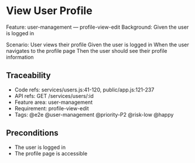 # View User Profile
Feature: user-management — profile-view-edit
  Background:
    Given the user is logged in

  Scenario: User views their profile
    Given the user is logged in
    When the user navigates to the profile page
    Then the user should see their profile information

## Traceability
- Code refs: services/users.js:41-120, public/app.js:121-237
- API refs: GET /services/users/:id
- Feature area: user-management
- Requirement: profile-view-edit
- Tags: @e2e @user-management @priority-P2 @risk-low @happy

## Preconditions
- The user is logged in
- The profile page is accessible
